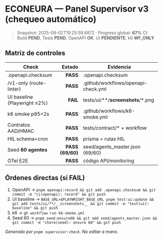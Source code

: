 # ECONEURA — Panel Supervisor v3 (chequeo automático)
> Snapshot: 2025-09-02T19:25:59.887Z · Progreso global: **67%**
> CI: Build **PEND**, Tests **PEND**, OpenAPI **OK**, UI **PENDIENTE**, k6 **WF_ONLY**

## Matriz de controles
| Check | Estado | Evidencia |
|---|---:|---|
| .openapi.checksum | **PASS** | .openapi.checksum |
| /v1-only (route-linter) | **PASS** | .github/workflows/openapi-check.yml |
| UI baseline (Playwright ≤2%) | **FAIL** | tests/ui/**/__screenshots__/*.png |
| k6 smoke p95<2s | **PASS** | .github/workflows/k6-smoke.yml |
| Contratos AAD/HMAC | **PASS** | tests/contract/* + workflow |
| HIL schema+cron | **PASS** | prisma + rutas HIL |
| Seed **60 agentes** | **PASS (69/60)** | seed/agents_master.json (69/60) |
| OTel E2E | **PASS** | código API/monitoring |

## Órdenes directas (si FAIL)
1) OpenAPI → `pnpm openapi:record && git add .openapi.checksum && git commit -m "ci(openapi): record" && git push`
2) UI baseline → `BASE_URL=$PLAYWRIGHT_BASE_URL pnpm test:ui:update && git add tests/ui/**/__screenshots__ && git commit -m "test(ui): baseline" && git push`
3) k6 → `gh workflow run k6-smoke.yml`
4) Seed 60 → `pnpm seed:ensure60 && git add seed/agents_master.json && git commit -m "chore(seed): ensure 60" && git push`

_Generado por `pnpm supervisor:check`. No editar a mano._
